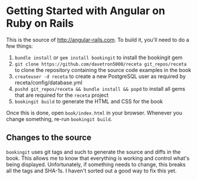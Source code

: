 # Getting Started with Angular on Ruby on Rails

This is the source of http://angular-rails.com.  To build it, you'll need to do a few things:

1. `bundle install` or `gem install bookingit` to install the bookingit gem
1. `git clone https://github.com/davetron5000/receta git_repos/receta` to clone the repository containing the source code examples in the book
1. `createuser -d receta` to create a new PostgreSQL user as required by receta/config/database.yml
1. `pushd git_repos/receta && bundle install && popd` to install all gems that are required for the `receta` project
1. `bookingit build` to generate the HTML and CSS for the book 

Once this is done, open `book/index.html` in your browser.  Whenever you change something, re-run `bookingit build`.

## Changes to the source

`bookingit` uses git tags and such to generate the source and diffs in the book.  This allows me to know that everything is working and control what's
being displayed.  Unfortunately, if something needs to change, this breaks all the tags and SHA-1s.  I haven't sorted out a good way to fix this yet.
